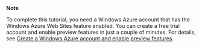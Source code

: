 <div class="dev-callout"><strong>Note</strong>
<p>To complete this tutorial, you need a Windows Azure account that has the Windows Azure Web Sites feature enabled. You can create a free trial account and enable preview features in just a couple of minutes. For details, see <a href="../create-a-windows-azure-account/" target="_blank">Create a Windows Azure account and enable preview features</a>.</p>
</div>
<br />
